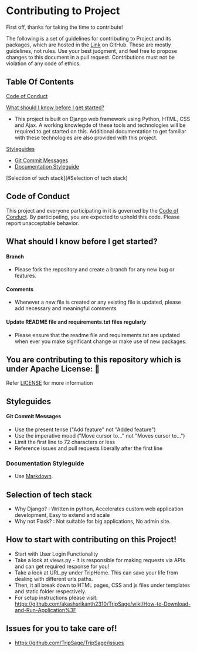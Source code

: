 # Contributing to Project

First off, thanks for taking the time to contribute!

The following is a set of guidelines for contributing to Project and its packages, which are hosted in the [Link](https://github.com/dhruvil009/HW01) on GitHub. These are mostly guidelines, not rules. Use your best judgment, and feel free to propose changes to this document in a pull request. Contributions must not be violation of any code of ethics.

## Table Of Contents

[Code of Conduct](#code-of-conduct)

[What should I know before I get started?](#what-should-i-know-before-i-get-started)

- This project is built on Django web framework using Python, HTML, CSS and Ajax. A working knowlegde of these tools and technologies will be required to get started on this. Additional documentation to get familiar with these technologies are also provided with this project.

[Styleguides](#styleguides)

- [Git Commit Messages](#git-commit-messages)
- [Documentation Styleguide](#documentation-styleguide)

[Selection of tech stack](#Selection of tech stack)

## Code of Conduct

This project and everyone participating in it is governed by the [Code of Conduct](https://github.com/TripSage/TripSage/blob/master/CODE_OF_CONDUCT.md). By participating, you are expected to uphold this code. Please report unacceptable behavior.

## What should I know before I get started?

#### Branch

- Please fork the repository and create a branch for any new bug or features.

#### Comments

- Whenever a new file is created or any existing file is updated, please add necessary and meaningful comments

#### Update README file and requirements.txt files regularly

- Please ensure that the readme file and requirements.txt are updated when ever you make significant change or make use of new packages.

## You are contributing to this repository which is under Apache License: 🏅

Refer [LICENSE](https://github.com/TripSage/TripSage/blob/master/LICENSE) for more information

## Styleguides

#### Git Commit Messages

- Use the present tense ("Add feature" not "Added feature")
- Use the imperative mood ("Move cursor to..." not "Moves cursor to...")
- Limit the first line to 72 characters or less
- Reference issues and pull requests liberally after the first line

### Documentation Styleguide

- Use [Markdown](https://daringfireball.net/projects/markdown).

## Selection of tech stack

- Why Django? : Written in python, Accelerates custom web application development, Easy to extend and scale
- Why not Flask? : Not suitable for big applications, No admin site.

## How to start with contributing on this Project!

- Start with User Login Functionality
- Take a look at views.py - It is responsible for making requests via APIs and can get required response for you!
- Take a look at URL.py under TripHome. This can save your life from dealing with different urls paths.
- Then, it all break down to HTML pages, CSS and js files under templates and static folder respectively.
- For setup instructions please visit: https://github.com/akashsrikanth2310/TripSage/wiki/How-to-Download-and-Run-Application%3F

## Issues for you to take care of!

- https://github.com/TripSage/TripSage/issues
